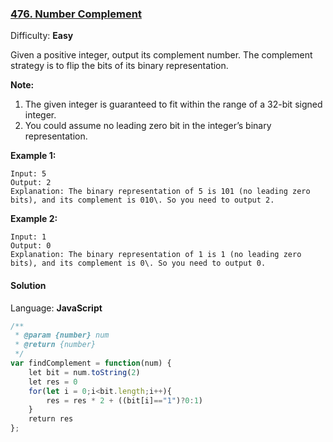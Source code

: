 ### [476\. Number Complement](https://leetcode.com/problems/number-complement/)

Difficulty: **Easy**


Given a positive integer, output its complement number. The complement strategy is to flip the bits of its binary representation.

**Note:**

1.  The given integer is guaranteed to fit within the range of a 32-bit signed integer.
2.  You could assume no leading zero bit in the integer’s binary representation.

**Example 1:**

```
Input: 5
Output: 2
Explanation: The binary representation of 5 is 101 (no leading zero bits), and its complement is 010\. So you need to output 2.
```

**Example 2:**

```
Input: 1
Output: 0
Explanation: The binary representation of 1 is 1 (no leading zero bits), and its complement is 0\. So you need to output 0.
```


#### Solution

Language: **JavaScript**

```javascript
/**
 * @param {number} num
 * @return {number}
 */
var findComplement = function(num) {
    let bit = num.toString(2)
    let res = 0
    for(let i = 0;i<bit.length;i++){
        res = res * 2 + ((bit[i]=="1")?0:1)
    }
    return res
};
```
